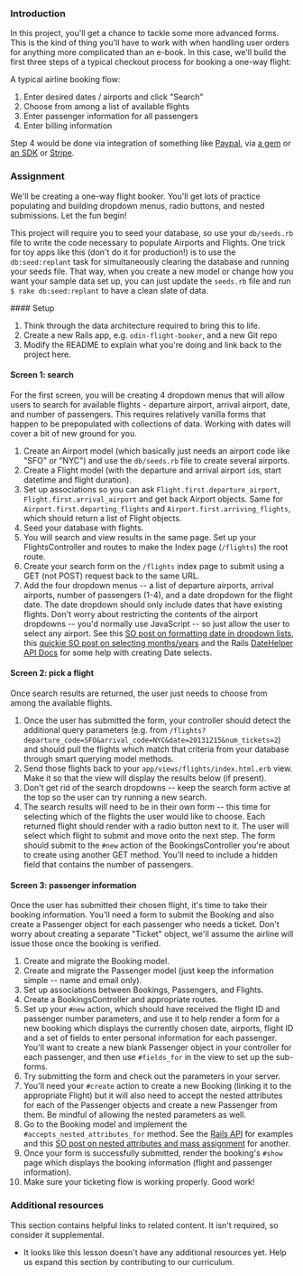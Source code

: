 ### Introduction

In this project, you'll get a chance to tackle some more advanced forms.  This is the kind of thing you'll have to work with when handling user orders for anything more complicated than an e-book.  In this case, we'll build the first three steps of a typical checkout process for booking a one-way flight:

A typical airline booking flow:

1. Enter desired dates / airports and click "Search"
1. Choose from among a list of available flights
1. Enter passenger information for all passengers
1. Enter billing information

Step 4 would be done via integration of something like [Paypal](http://coding.smashingmagazine.com/2011/09/05/getting-started-with-the-paypal-api/), via [a gem](https://github.com/nov/paypal-express) or [an SDK](https://www.tommyblue.it/2013/07/02/paypal-express-checkout-with-ruby-on-rails-and-paypal-sdk-merchant/) or [Stripe](https://stripe.com/docs/checkout/guides/rails).

### Assignment

We'll be creating a one-way flight booker.  You'll get lots of practice populating and building dropdown menus, radio buttons, and nested submissions.  Let the fun begin!

This project will require you to seed your database, so use your `db/seeds.rb` file to write the code necessary to populate Airports and Flights.  One trick for toy apps like this (don't do it for production!) is to use the `db:seed:replant` task for simultaneously clearing the database and running your seeds file.  That way, when you create a new model or change how you want your sample data set up, you can just update the `seeds.rb` file and run `$ rake db:seed:replant` to have a clean slate of data.

<div class="lesson-content__panel" markdown="1">
#### Setup

1. Think through the data architecture required to bring this to life.
1. Create a new Rails app, e.g. `odin-flight-booker`, and a new Git repo
1. Modify the README to explain what you're doing and link back to the project here.

#### Screen 1: search

For the first screen, you will be creating 4 dropdown menus that will allow users to search for available flights -  departure airport, arrival airport, date, and number of passengers. This requires relatively vanilla forms that happen to be prepopulated with collections of data.  Working with dates will cover a bit of new ground for you.

1. Create an Airport model (which basically just needs an airport code like "SFO" or "NYC") and use the `db/seeds.rb` file to create several airports.
1. Create a Flight model (with the departure and arrival airport `id`s, start datetime and flight duration).
1. Set up associations so you can ask `Flight.first.departure_airport`, `Flight.first.arrival_airport` and get back Airport objects. Same for `Airport.first.departing_flights` and `Airport.first.arriving_flights`, which should return a list of Flight objects.
1. Seed your database with flights.
1. You will search and view results in the same page.  Set up your FlightsController and routes to make the Index page (`/flights`) the root route.
1. Create your search form on the `/flights` index page to submit using a GET (not POST) request back to the same URL.
1. Add the four dropdown menus -- a list of departure airports, arrival airports, number of passengers (1-4), and a date dropdown for the flight date. The date dropdown should only include dates that have existing flights. Don't worry about restricting the contents of the airport dropdowns -- you'd normally use JavaScript -- so just allow the user to select any airport. See this [SO post on formatting date in dropdown lists](http://stackoverflow.com/questions/15720940/rails-format-date-in-drop-down-list-in-view), this [quickie SO post on selecting months/years](http://stackoverflow.com/questions/13001904/rails-drop-down-select-month-year) and the Rails [DateHelper API Docs](http://api.rubyonrails.org/classes/ActionView/Helpers/DateHelper.html) for some help with creating Date selects.

#### Screen 2: pick a flight

Once search results are returned, the user just needs to choose from among the available flights.

1. Once the user has submitted the form, your controller should detect the additional query parameters (e.g. from `/flights?departure_code=SFO&arrival_code=NYC&date=20131215&num_tickets=2`) and should pull the flights which match that criteria from your database through smart querying model methods.
1. Send those flights back to your `app/views/flights/index.html.erb` view.  Make it so that the view will display the results below (if present).
1. Don't get rid of the search dropdowns -- keep the search form active at the top so the user can try running a new search.
1. The search results will need to be in their own form -- this time for selecting which of the flights the user would like to choose.  Each returned flight should render with a radio button next to it.  The user will select which flight to submit and move onto the next step.  The form should submit to the `#new` action of the BookingsController you're about to create using another GET method.  You'll need to include a hidden field that contains the number of passengers.

#### Screen 3: passenger information

Once the user has submitted their chosen flight, it's time to take their booking information.  You'll need a form to submit the Booking and also create a Passenger object for each passenger who needs a ticket.  Don't worry about creating a separate "Ticket" object, we'll assume the airline will issue those once the booking is verified.

1. Create and migrate the Booking model.
1. Create and migrate the Passenger model (just keep the information simple -- name and email only).
1. Set up associations between Bookings, Passengers, and Flights.
1. Create a BookingsController and appropriate routes.
1. Set up your `#new` action, which should have received the flight ID and passenger number parameters, and use it to help render a form for a new booking which displays the currently chosen date, airports, flight ID and a set of fields to enter personal information for each passenger.  You'll want to create a new blank Passenger object in your controller for each passenger, and then use `#fields_for` in the view to set up the sub-forms.
1. Try submitting the form and check out the parameters in your server.
1. You'll need your `#create` action to create a new Booking (linking it to the appropriate Flight) but it will also need to accept the nested attributes for each of the Passenger objects and create a new Passenger from them.  Be mindful of allowing the nested parameters as well.
1. Go to the Booking model and implement the `#accepts_nested_attributes_for` method.  See the [Rails API](http://api.rubyonrails.org/classes/ActiveRecord/NestedAttributes/ClassMethods.html) for examples and this [SO post on nested attributes and mass assignment](http://stackoverflow.com/questions/18540679/rails-4-accepts-nested-attributes-for-and-mass-assignment) for another.
1. Once your form is successfully submitted, render the booking's `#show` page which displays the booking information (flight and passenger information).
1. Make sure your ticketing flow is working properly.  Good work!

</div>

### Additional resources

This section contains helpful links to related content. It isn't required, so consider it supplemental.

- It looks like this lesson doesn't have any additional resources yet. Help us expand this section by contributing to our curriculum.
